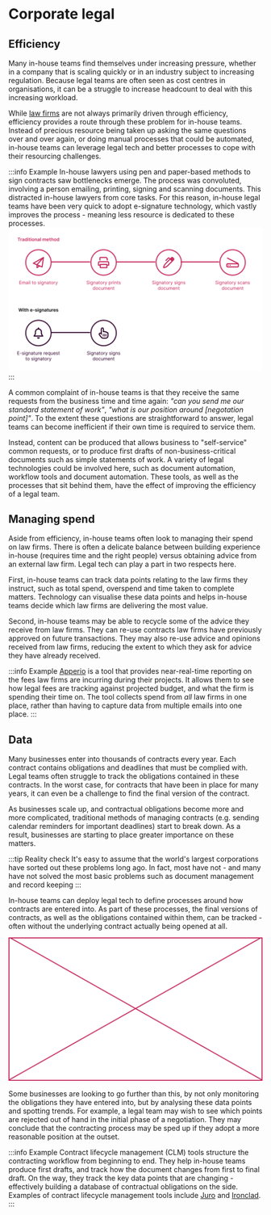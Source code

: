 # Corporate legal

## Efficiency

Many in-house teams find themselves under increasing pressure, whether in a company that is scaling quickly or in an industry subject to increasing regulation. Because legal teams are often seen as cost centres in organisations, it can be a struggle to increase headcount to deal with this increasing workload.

While [law firms](./for-law-firms) are not always primarily driven through efficiency, efficiency provides a route through these problem for in-house teams. Instead of precious resource being taken up asking the same questions over and over again, or doing manual processes that could be automated, in-house teams can leverage legal tech and better processes to cope with their resourcing challenges.

:::info Example
In-house lawyers using pen and paper-based methods to sign contracts saw bottlenecks emerge. The process was convoluted, involving a person emailing, printing, signing and scanning documents. This distracted in-house lawyers from core tasks. For this reason, in-house legal teams have been very quick to adopt e-signature technology, which vastly improves the process - meaning less resource is dedicated to these processes.
![Legal tech and billable hours](./assets/in-house-process.svg)
:::

A common complaint of in-house teams is that they receive the same requests from the business time and time again: *"can you send me our standard statement of work"*, *"what is our position around [negotation point]"*. To the extent these questions are straightforward to answer, legal teams can become inefficient if their own time is required to service them.

Instead, content can be produced that allows business to "self-service" common requests, or to produce first drafts of non-business-critical documents such as simple statements of work. A variety of legal technologies could be involved here, such as document automation, workflow tools and document automation. These tools, as well as the processes that sit behind them, have the effect of improving the efficiency of a legal team.


## Managing spend

Aside from efficiency, in-house teams often look to managing their spend on law firms. There is often a delicate balance between building experience in-house (requires time and the right people) versus obtaining advice from an external law firm. Legal tech can play a part in two respects here.

First, in-house teams can track data points relating to the law firms they instruct, such as total spend, overspend and time taken to complete matters. Technology can visualise these data points and helps in-house teams decide which law firms are delivering the most value.

Second, in-house teams may be able to recycle some of the advice they receive from law firms. They can re-use contracts law firms have previously approved on future transactions. They may also re-use advice and opinions received from law firms, reducing the extent to which they ask for advice they have already received.

:::info Example
[Apperio](https://apperio.io) is a tool that provides near-real-time reporting on the fees law firms are incurring during their projects. It allows them to see how legal fees are tracking against projected budget, and what the firm is spending their time on. The tool collects spend from *all* law firms in one place, rather than having to capture data from multiple emails into one place.
:::


## Data

Many businesses enter into thousands of contracts every year. Each contract contains obligations and deadlines that must be complied with. Legal teams often struggle to track the obligations contained in these contracts. In the worst case, for contracts that have been in place for many years, it can even be a challenge to find the final version of the contract.

As businesses scale up, and contractual obligations become more and more complicated, traditional methods of managing contracts (e.g. sending calendar reminders for important deadlines) start to break down. As a result, businesses are starting to place greater importance on these matters.

:::tip Reality check
It's easy to assume that the world's largest corporations have sorted out these problems long ago. In fact, most have not - and many have not solved the most basic problems such as document management and record keeping
:::

In-house teams can deploy legal tech to define processes around how contracts are entered into. As part of these processes, the final versions of contracts, as well as the obligations contained within them, can be tracked - often without the underlying contract actually being opened at all.

![Placeholder](../../placeholder.svg)

Some businesses are looking to go further than this, by not only monitoring the obligations they have entered into, but by analysing these data points and spotting trends. For example, a legal team may wish to see which points are rejected out of hand in the initial phase of a negotiation. They may conclude that the contracting process may be sped up if they adopt a more reasonable position at the outset.

:::info Example
Contract lifecycle management (CLM) tools structure the contracting workflow from beginning to end. They help in-house teams produce first drafts, and track how the document changes from first to final draft. On the way, they track the key data points that are changing - effectively building a database of contractual obligations on the side. Examples of contract lifecycle management tools include [Juro](https://juro.io) and [Ironclad](https://ironclad.io).
:::
